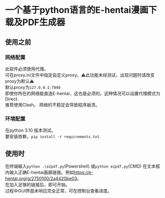# 一个基于python语言的E-hentai漫画下载及PDF生成器
## 使用之前
### 网络配置

此软件必须使用代理。  
可在proxy.ini文件中指定自定义proxy。⚠️此功能未经测试，出现问题时请改变proxy为默认⚠️  
默认proxy为`127.0.0.1:7890`  
即使你所在的网络能直连E-hentai，这也是必须的。这种情况可以设置代理模式为Direct.  
推荐使用Clash。
网络的不稳定会导致程序崩溃。
### 环境配置
在python 3.10 版本测试。  
要安装依赖，`pip install -r requirements.txt`.
## 使用时
在终端输入`python .\e2pdf.py`(Powershell) 或`python e2pdf.py`(CMD)
在文本框内输入正确E-hentai画廊链接。例如<https://e-hentai.org/g/2750100/2a4420be03>。  
在加入足够的链接后，即可开始。  
过程中GUI界面未响应完全正常，可在控制台查看进度。